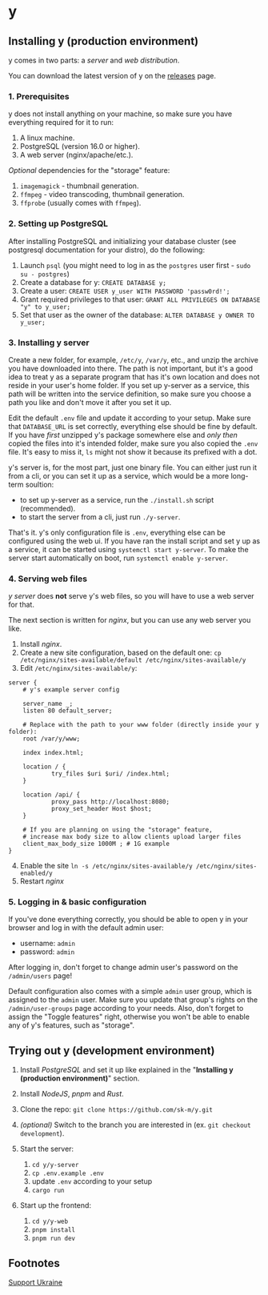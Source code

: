 # y

## Installing y (production environment)

y comes in two parts: a _server_ and _web distribution_.

You can download the latest version of y on the [releases](https://github.com/sk-m/y/releases) page.

### 1. Prerequisites

y does not install anything on your machine, so make sure you have everything required for it to run:

1. A linux machine.
2. PostgreSQL (version 16.0 or higher).
3. A web server (nginx/apache/etc.).

_Optional_ dependencies for the "storage" feature:

1. `imagemagick` - thumbnail generation.
2. `ffmpeg` - video transcoding, thumbnail generation.
3. `ffprobe` (usually comes with `ffmpeg`).

### 2. Setting up PostgreSQL

After installing PostgreSQL and initializing your database cluster (see postgresql documentation for your distro), do the following:

1. Launch `psql` (you might need to log in as the `postgres` user first - `sudo su - postgres`)
2. Create a database for y: `CREATE DATABASE y;`
3. Create a user: `CREATE USER y_user WITH PASSWORD 'passw0rd!';`
4. Grant required privileges to that user: `GRANT ALL PRIVILEGES ON DATABASE "y" to y_user;`
5. Set that user as the owner of the database: `ALTER DATABASE y OWNER TO y_user;`

### 3. Installing y server

Create a new folder, for example, `/etc/y`, `/var/y`, etc., and unzip the archive you have downloaded into there. The path is not important, but it's a good idea to treat y as a separate program that has it's own location and does not reside in your user's home folder. If you set up y-server as a service, this path will be written into the service definition, so make sure you choose a path you like and don't move it after you set it up.

Edit the default `.env` file and update it according to your setup. Make sure that `DATABASE_URL` is set correctly, everything else should be fine by default. If you have _first_ unzipped y's package somewhere else and _only then_ copied the files into it's intended folder, make sure you also copied the `.env` file. It's easy to miss it, `ls` might not show it because its prefixed with a dot.

y's server is, for the most part, just one binary file. You can either just run it from a cli, or you can set it up as a service, which would be a more long-term soultion:

- to set up y-server as a service, run the `./install.sh` script (recommended).
- to start the server from a cli, just run `./y-server`.

That's it. y's only configuration file is `.env`, everything else can be configured using the web ui. If you have ran the install script and set y up as a service, it can be started using `systemctl start y-server`. To make the server start automatically on boot, run `systemctl enable y-server`.

### 4. Serving web files

_y server_ does **not** serve y's web files, so you will have to use a web server for that.

The next section is written for _nginx_, but you can use any web server you like.

1. Install _nginx_.
2. Create a new site configuration, based on the default one: `cp /etc/nginx/sites-available/default /etc/nginx/sites-available/y`
3. Edit `/etc/nginx/sites-available/y`:

```text
server {
    # y's example server config

    server_name _;
    listen 80 default_server;

    # Replace with the path to your www folder (directly inside your y folder):
    root /var/y/www;

    index index.html;

    location / {
            try_files $uri $uri/ /index.html;
    }

    location /api/ {
            proxy_pass http://localhost:8080;
            proxy_set_header Host $host;
    }

    # If you are planning on using the "storage" feature,
    # increase max body size to allow clients upload larger files
    client_max_body_size 1000M ; # 1G example
}
```

4. Enable the site `ln -s /etc/nginx/sites-available/y /etc/nginx/sites-enabled/y`
5. Restart _nginx_

### 5. Logging in & basic configuration

If you've done everything correctly, you should be able to open y in your browser and log in with the default admin user:

- username: `admin`
- password: `admin`

After logging in, don't forget to change admin user's password on the `/admin/users` page!

Default configuration also comes with a simple `admin` user group, which is assigned to the `admin` user. Make sure you update that group's rights on the `/admin/user-groups` page according to your needs. Also, don't forget to assign the "Toggle features" right, otherwise you won't be able to enable any of y's features, such as "storage".

## Trying out y (development environment)

1. Install _PostgreSQL_ and set it up like explained in the "**Installing y (production environment)**" section.
2. Install _NodeJS_, _pnpm_ and _Rust_.
3. Clone the repo: `git clone https://github.com/sk-m/y.git`
4. _(optional)_ Switch to the branch you are interested in (ex. `git checkout development`).
5. Start the server:

   1. `cd y/y-server`
   2. `cp .env.example .env`
   3. update `.env` according to your setup
   4. `cargo run`

6. Start up the frontend:

   1. `cd y/y-web`
   2. `pnpm install`
   3. `pnpm run dev`

## Footnotes

[Support Ukraine](https://u24.gov.ua/)
